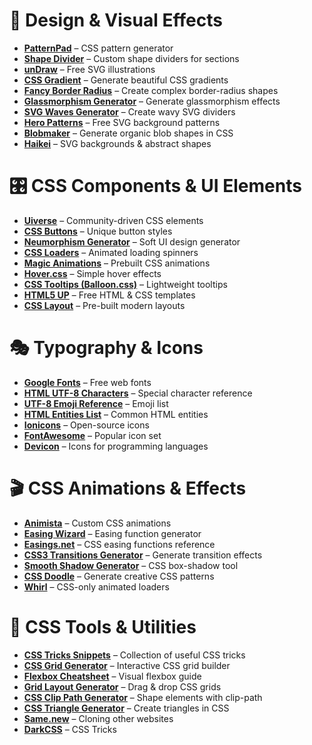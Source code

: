 # 🎨 Design & Visual Effects  
- **<a href="https://patternpad.com/" target="_blank">PatternPad</a>** – CSS pattern generator  
- **<a href="https://www.shapedivider.app/" target="_blank">Shape Divider</a>** – Custom shape dividers for sections  
- **<a href="https://undraw.co/" target="_blank">unDraw</a>** – Free SVG illustrations  
- **<a href="https://cssgradient.io/" target="_blank">CSS Gradient</a>** – Generate beautiful CSS gradients  
- **<a href="https://9elements.github.io/fancy-border-radius/" target="_blank">Fancy Border Radius</a>** – Create complex border-radius shapes  
- **<a href="https://hype4.academy/tools/glassmorphism-generator" target="_blank">Glassmorphism Generator</a>** – Generate glassmorphism effects  
- **<a href="https://getwaves.io/" target="_blank">SVG Waves Generator</a>** – Create wavy SVG dividers  
- **<a href="https://www.heropatterns.com/" target="_blank">Hero Patterns</a>** – Free SVG background patterns  
- **<a href="https://www.blobmaker.app/" target="_blank">Blobmaker</a>** – Generate organic blob shapes in CSS  
- **<a href="https://app.haikei.app/" target="_blank">Haikei</a>** – SVG backgrounds & abstract shapes  

# 🎛️ CSS Components & UI Elements  
- **<a href="https://uiverse.io/" target="_blank">Uiverse</a>** – Community-driven CSS elements  
- **<a href="https://cssbuttons.io/" target="_blank">CSS Buttons</a>** – Unique button styles  
- **<a href="https://neumorphism.io/" target="_blank">Neumorphism Generator</a>** – Soft UI design generator  
- **<a href="https://cssloaders.github.io/" target="_blank">CSS Loaders</a>** – Animated loading spinners  
- **<a href="https://www.minimamente.com/project/magic/" target="_blank">Magic Animations</a>** – Prebuilt CSS animations  
- **<a href="https://ianlunn.github.io/Hover/" target="_blank">Hover.css</a>** – Simple hover effects  
- **<a href="https://kazzkiq.github.io/balloon.css/" target="_blank">CSS Tooltips (Balloon.css)</a>** – Lightweight tooltips  
- **<a href="https://html5up.net/" target="_blank">HTML5 UP</a>** – Free HTML & CSS templates  
- **<a href="https://csslayout.io/" target="_blank">CSS Layout</a>** – Pre-built modern layouts

# 🎭 Typography & Icons  
- **<a href="https://fonts.google.com/" target="_blank">Google Fonts</a>** – Free web fonts  
- **<a href="https://www.w3schools.com/charsets/ref_utf_basic_latin.asp" target="_blank">HTML UTF-8 Characters</a>** – Special character reference  
- **<a href="https://www.w3schools.com/charsets/ref_emoji_smileys.asp" target="_blank">UTF-8 Emoji Reference</a>** – Emoji list  
- **<a href="https://www.w3schools.com/charsets/ref_html_entities_a.asp" target="_blank">HTML Entities List</a>** – Common HTML entities  
- **<a href="https://ionic.io/ionicons" target="_blank">Ionicons</a>** – Open-source icons  
- **<a href="https://fontawesome.com/" target="_blank">FontAwesome</a>** – Popular icon set  
- **<a href="https://devicon.dev/" target="_blank">Devicon</a>** – Icons for programming languages  

# 🎬 CSS Animations & Effects  
- **<a href="https://animista.net/" target="_blank">Animista</a>** – Custom CSS animations  
- **<a href="https://easingwizard.com/" target="_blank">Easing Wizard</a>** – Easing function generator  
- **<a href="https://easings.net/" target="_blank">Easings.net</a>** – CSS easing functions reference  
- **<a href="https://www.css3maker.com/css3-transition.html" target="_blank">CSS3 Transitions Generator</a>** – Generate transition effects  
- **<a href="https://shadows.brumm.af/" target="_blank">Smooth Shadow Generator</a>** – CSS box-shadow tool  
- **<a href="https://css-doodle.com/" target="_blank">CSS Doodle</a>** – Generate creative CSS patterns  
- **<a href="https://whirl.netlify.app/" target="_blank">Whirl</a>** – CSS-only animated loaders  

# 📏 CSS Tools & Utilities  
- **<a href="https://css-tricks.com/snippets/css/" target="_blank">CSS Tricks Snippets</a>** – Collection of useful CSS tricks  
- **<a href="https://cssgrid-generator.netlify.app/" target="_blank">CSS Grid Generator</a>** – Interactive CSS grid builder  
- **<a href="https://flexbox.malven.co/" target="_blank">Flexbox Cheatsheet</a>** – Visual flexbox guide  
- **<a href="https://layout.bradwoods.io/" target="_blank">Grid Layout Generator</a>** – Drag & drop CSS grids  
- **<a href="https://bennettfeely.com/clippy/" target="_blank">CSS Clip Path Generator</a>** – Shape elements with clip-path  
- **<a href="https://css-tricks.com/the-shapes-of-css/" target="_blank">CSS Triangle Generator</a>** – Create triangles in CSS
- **<a href="https://same.new/" target="_blank">Same.new</a>** – Cloning other websites
- **<a href="https://darkcssweb.com/">DarkCSS</a>** – CSS Tricks 
